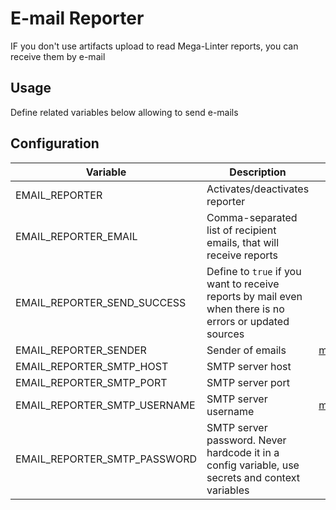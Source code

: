# E-mail Reporter

IF you don't use artifacts upload to read Mega-Linter reports, you can receive them by e-mail

## Usage

Define related variables below allowing to send e-mails

## Configuration

| Variable | Description | Default value |
| ----------------- | -------------- | :--------------: |
| EMAIL_REPORTER | Activates/deactivates reporter | true |
| EMAIL_REPORTER_EMAIL | Comma-separated list of recipient emails, that will receive reports |  |
| EMAIL_REPORTER_SEND_SUCCESS | Define to `true` if you want to receive reports by mail even when there is no errors or updated sources | `false` |
| EMAIL_REPORTER_SENDER | Sender of emails | megalinter@gmail.com |
| EMAIL_REPORTER_SMTP_HOST | SMTP server host | smtp.gmail.com |
| EMAIL_REPORTER_SMTP_PORT | SMTP server port | 465 |
| EMAIL_REPORTER_SMTP_USERNAME | SMTP server username | megalinter@gmail.com |
| EMAIL_REPORTER_SMTP_PASSWORD | SMTP server password. Never hardcode it in a config variable, use secrets and context variables |  |

